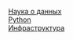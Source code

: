 [Наука о данных](https://github.com/artem91827/resources/blob/main/data_science.md)  
[Python](https://github.com/artem91827/resources/blob/main/Python.md)  
[Инфраструктура](https://github.com/artem91827/resources/blob/main/Infrastructure.md)  
